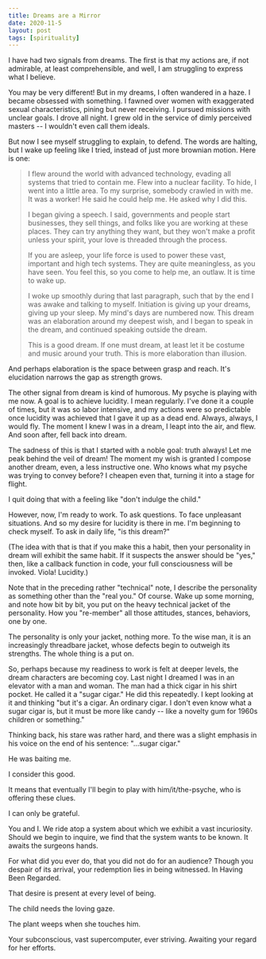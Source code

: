 ```yaml
---
title: Dreams are a Mirror
date: 2020-11-5
layout: post
tags: [spirituality]
---
```


I have had two signals from dreams. The first is that my actions are, if not
admirable, at least comprehensible, and well, I am struggling to express what I
believe.

You may be very different! But in my dreams, I often wandered in a haze. I
became obsessed with something. I fawned over women with exaggerated sexual
characteristics, pining but never receiving. I pursued missions with unclear
goals. I drove all night. I grew old in the service of dimly perceived masters
-- I wouldn't even call them ideals.

But now I see myself struggling to explain, to defend. The words are halting,
but I wake up feeling like I tried, instead of just more brownian motion. Here
is one:

> I flew around the world with advanced technology, evading all systems that tried to contain me. Flew into a nuclear facility. To hide, I went into a little area. To my surprise, somebody crawled in with me. It was a worker! He said he could help me. He asked why I did this. 
> 
> I began giving a speech. I said, governments and people start businesses, they sell things, and folks like you are working at these places. They can try anything they want, but they won't make a profit unless your spirit, your love is threaded through the process. 
> 
> If you are asleep, your life force is used to power these vast, important and high tech systems. They are quite meaningless, as you have seen. You feel this, so you come to help me, an outlaw. It is time to wake up.
> 
> I woke up smoothly during that last paragraph, such that by the end I was awake and talking to myself. Initiation is giving up your dreams, giving up your sleep. My mind's days are numbered now. This dream was an elaboration around my deepest wish, and I began to speak in the dream, and continued speaking outside the dream. 
> 
> This is a good dream. If one must dream, at least let it be costume and music around your truth. This is more elaboration than illusion.

And perhaps elaboration is the space between grasp and reach. It's elucidation
narrows the gap as strength grows.

The other signal from dream is kind of humorous. My psyche is playing with me
now. A goal is to achieve lucidity. I mean regularly. I've done it a couple of
times, but it was so labor intensive, and my actions were so predictable once
lucidity was achieved that I gave it up as a dead end. Always, always, I would
fly. The moment I knew I was in a dream, I leapt into the air, and flew. And
soon after, fell back into dream.

The sadness of this is that I started with a noble goal: truth always! Let me
peak behind the veil of dream! The moment my wish is granted I compose another
dream, even, a less instructive one. Who knows what my psyche was trying to
convey before? I cheapen even that, turning it into a stage for flight.

I quit doing that with a feeling like "don't indulge the child."

However, now, I'm ready to work. To ask questions. To face unpleasant
situations. And so my desire for lucidity is there in me. I'm beginning to
check myself. To ask in daily life, "is this dream?"

(The idea with that is that if you make this a habit, then your personality in
dream will exhibit the same habit. If it suspects the answer should be "yes,"
then, like a callback function in code, your full consciousness will be
invoked. Viola! Lucidity.)

Note that in the preceding rather "technical" note, I describe the personality
as something other than the "real you." Of course. Wake up some morning, and
note how bit by bit, you put on the heavy technical jacket of the personality.
How you "re-member" all those attitudes, stances, behaviors, one by one.

The personality is only your jacket, nothing more. To the wise man, it is an
increasingly threadbare jacket, whose defects begin to outweigh its strengths.
The whole thing is a put on.

So, perhaps because my readiness to work is felt at deeper levels, the dream
characters are becoming coy. Last night I dreamed I was in an elevator with a
man and woman. The man had a thick cigar in his shirt pocket. He called it a
"sugar cigar." He did this repeatedly. I kept looking at it and thinking "but
it's a cigar. An ordinary cigar. I don't even know what a sugar cigar is, but
it must be more like candy -- like a novelty gum for 1960s children or
something."

Thinking back, his stare was rather hard, and there was a slight emphasis in
his voice on the end of his sentence: "...sugar cigar."

He was baiting me.

I consider this good.

It means that eventually I'll begin to play with him/it/the-psyche, who is offering these clues.

I can only be grateful.

You and I. We ride atop a system about which we exhibit a vast incuriosity.
Should we begin to inquire, we find that the system wants to be known. It
awaits the surgeons hands.

For what did you ever do, that you did not do for an audience? Though you
despair of its arrival, your redemption lies in being witnessed. In Having Been
Regarded.

That desire is present at every level of being.

The child needs the loving gaze.

The plant weeps when she touches him.

Your subconscious, vast supercomputer, ever striving. Awaiting your regard for her efforts.

